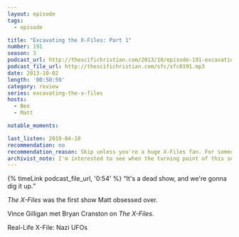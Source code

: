 ```yaml
---
layout: episode
tags:
  - episode

title: "Excavating the X-Files: Part 1"
number: 191
season: 3
podcast_url: http://thescifichristian.com/2013/10/episode-191-excavating-the-x-files-part-1/
podcast_file_url: http://thescifichristian.com/sfc/sfc0191.mp3
date: 2013-10-02
length: '00:50:59'
category: review
series: excavating-the-x-files
hosts:
  - Ben
  - Matt

notable_moments:

last_listen: 2019-04-10
recommendation: no
recommendation_reason: Skip unless you're a huge X-Files fan. For someone that's never seen the show, the story quickly gets incomprehensible (Chris Carter's fault, not the hosts).
archivist_note: I'm interested to see when the turning point of this series happens. Right now both hosts are positive and excited. 
---
```

<div class="quote">
  {% timeLink podcast_file_url, '0:54' %}
  <q class="ben">It's a dead show, and we're gonna dig it up.</q>
</div>

<i class="work-title">The X-Files</i> was the first show Matt obsessed over.

Vince Gilligan met Bryan Cranston on <i class="work-title">The X-Files</i>. 

Real-Life X-File: Nazi UFOs